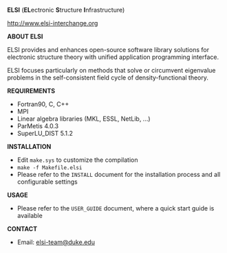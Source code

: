**ELSI** (**EL**ectronic **S**tructure **I**nfrastructure)

http://www.elsi-interchange.org

**ABOUT ELSI**

ELSI provides and enhances open-source software library solutions for electronic structure theory with unified application programming interface.

ELSI focuses particularly on methods that solve or circumvent eigenvalue problems in the self-consistent field cycle of density-functional theory.

**REQUIREMENTS**

  * Fortran90, C, C++
  * MPI
  * Linear algebra libraries (MKL, ESSL, NetLib, ...)
  * ParMetis 4.0.3
  * SuperLU_DIST 5.1.2

**INSTALLATION**

  * Edit `make.sys` to customize the compilation
  * `make -f Makefile.elsi`
  * Please refer to the `INSTALL` document for the installation process and all configurable settings

**USAGE**

  * Please refer to the `USER_GUIDE` document, where a quick start guide is available

**CONTACT**

  * Email: elsi-team@duke.edu
